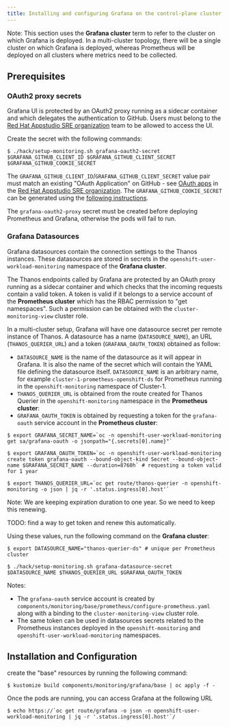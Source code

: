 ```yaml
---
title: Installing and configuring Grafana on the control-plane cluster
---
```


Note:
This section uses the **Grafana cluster** term to refer to the cluster on which Grafana is deployed. 
In a multi-cluster topology, there will be a single cluster on which Grafana is deployed, whereas Prometheus will be deployed on all clusters where metrics need to be collected.

## Prerequisites

### OAuth2 proxy secrets

Grafana UI is protected by an OAuth2 proxy running as a sidecar container and which delegates the authentication to GitHub. 
Users must belong to the [Red Hat Appstudio SRE organization](https://github.com/redhat-appstudio-sre) team to be allowed to access the UI.

Create the secret with the following commands:

```
$ ./hack/setup-monitoring.sh grafana-oauth2-secret $GRAFANA_GITHUB_CLIENT_ID $GRAFANA_GITHUB_CLIENT_SECRET $GRAFANA_GITHUB_COOKIE_SECRET    
```

The `GRAFANA_GITHUB_CLIENT_ID`/`GRAFANA_GITHUB_CLIENT_SECRET` value pair must match an existing "OAuth Application" on GitHub - see [OAuth apps](https://github.com/organizations/redhat-appstudio-sre/settings/applications) in the [Red Hat Appstudio SRE organization](https://github.com/organizations/redhat-appstudio-sre). 
The `GRAFANA_GITHUB_COOKIE_SECRET` can be generated using the [following instructions](https://oauth2-proxy.github.io/oauth2-proxy/docs/configuration/overview#generating-a-cookie-secret).


The `grafana-oauth2-proxy` secret must be created before deploying Prometheus and Grafana, otherwise the pods will fail to run.

### Grafana Datasources

Grafana datasources contain the connection settings to the Thanos instances. These datasources are stored in secrets in the `openshift-user-workload-monitoring` namespace of the **Grafana cluster**.

The Thanos endpoints called by Grafana are protected by an OAuth proxy running as a sidecar container and which checks that the incoming requests contain a valid token. A token is valid if it belongs to a service account of the **Prometheus cluster** which has the RBAC permission to "get namespaces". Such a permission can be obtained with the `cluster-monitoring-view` cluster role.

In a multi-cluster setup, Grafana will have one datasource secret per remote instance of Thanos. 
A datasource has a name (`DATASOURCE_NAME`), an URL (`THANOS_QUERIER_URL`) and a token (`GRAFANA_OAUTH_TOKEN`) obtained as follow:

- `DATASOURCE_NAME` is the name of the datasource as it will appear in Grafana. It is also the name of the secret which will contain the YAML file defining the datasource itself.
`DATASOURCE_NAME` is an arbitrary name, for example `cluster-1-prometheus-openshift-ds` for Prometheus running in the `openshift-monitoring` namespace of Cluster-1.
- `THANOS_QUERIER_URL` is obtained from the route created for Thanos Querier in the `openshift-monitoring` namespace in the **Prometheus cluster**:
- `GRAFANA_OAUTH_TOKEN` is obtained by requesting a token for the `grafana-oauth` service account in the **Prometheus cluster**:

```
$ export GRAFANA_SECRET_NAME=`oc -n openshift-user-workload-monitoring get sa/grafana-oauth -o jsonpath="{.secrets[0].name}"`

$ export GRAFANA_OAUTH_TOKEN=`oc -n openshift-user-workload-monitoring create token grafana-oauth --bound-object-kind Secret --bound-object-name $GRAFANA_SECRET_NAME --duration=8760h` # requesting a token valid for 1 year

$ export THANOS_QUERIER_URL=`oc get route/thanos-querier -n openshift-monitoring -o json | jq -r '.status.ingress[0].host'`
```

Note: We are keeping expiration duration to one year. So we need to keep this renewing.

TODO: find a way to get token and renew this automatically.

Using these values, run the following command on the **Grafana cluster**:

```
$ export DATASOURCE_NAME="thanos-querier-ds" # unique per Prometheus cluster

$ ./hack/setup-monitoring.sh grafana-datasource-secret $DATASOURCE_NAME $THANOS_QUERIER_URL $GRAFANA_OAUTH_TOKEN
```

Notes: 
- The `grafana-oauth` service account is created by `components/monitoring/base/prometheus/configure-prometheus.yaml` along with a binding to the `cluster-monitoring-view` cluster role. 
- The same token can be used in datasources secrets related to the Prometheus instances deployed in the `openshift-monitoring` and `openshift-user-workload-monitoring` namespaces.

## Installation and Configuration

create the "base" resources by running the following command:

```
$ kustomize build components/monitoring/grafana/base | oc apply -f -   
```

Once the pods are running, you can access Grafana at the following URL

```
$ echo https://`oc get route/grafana -o json -n openshift-user-workload-monitoring | jq -r '.status.ingress[0].host'`/
```